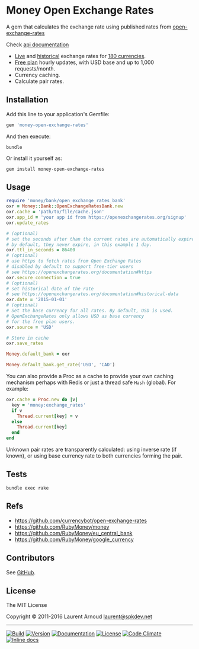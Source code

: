 # Money Open Exchange Rates

A gem that calculates the exchange rate using published rates from
[open-exchange-rates](https://openexchangerates.org/)

Check [api documentation](https://docs.openexchangerates.org/)

* [Live](https://docs.openexchangerates.org/docs/latest-json) and
    [historical](https://docs.openexchangerates.org/docs/historical-json)
    exchange rates for
    [180 currencies](https://docs.openexchangerates.org/docs/supported-currencies).
* [Free plan](https://openexchangerates.org/signup) hourly updates, with USD
    base and up to 1,000 requests/month.
* Currency caching.
* Calculate pair rates.

## Installation

Add this line to your application's Gemfile:

~~~ ruby
gem 'money-open-exchange-rates'
~~~

And then execute:

~~~
bundle
~~~

Or install it yourself as:

~~~
gem install money-open-exchange-rates
~~~

## Usage

~~~ ruby
require 'money/bank/open_exchange_rates_bank'
oxr = Money::Bank::OpenExchangeRatesBank.new
oxr.cache = 'path/to/file/cache.json'
oxr.app_id = 'your app id from https://openexchangerates.org/signup'
oxr.update_rates

# (optional)
# set the seconds after than the current rates are automatically expired
# by default, they never expire, in this example 1 day.
oxr.ttl_in_seconds = 86400
# (optional)
# use https to fetch rates from Open Exchange Rates
# disabled by default to support free-tier users
# see https://openexchangerates.org/documentation#https
oxr.secure_connection = true
# (optional)
# set historical date of the rate
# see https://openexchangerates.org/documentation#historical-data
oxr.date = '2015-01-01'
# (optional)
# Set the base currency for all rates. By default, USD is used.
# OpenExchangeRates only allows USD as base currency
# for the free plan users.
oxr.source = 'USD'

# Store in cache
oxr.save_rates

Money.default_bank = oxr

Money.default_bank.get_rate('USD', 'CAD')
~~~

You can also provide a Proc as a cache to provide your own caching mechanism
perhaps with Redis or just a thread safe `Hash` (global). For example:

~~~ ruby
oxr.cache = Proc.new do |v|
  key = 'money:exchange_rates'
  if v
    Thread.current[key] = v
  else
    Thread.current[key]
  end
end
~~~

Unknown pair rates are transparently calculated: using inverse rate (if known),
or using base currency rate to both currencies forming the pair.

## Tests

~~~
bundle exec rake
~~~

## Refs

* <https://github.com/currencybot/open-exchange-rates>
* <https://github.com/RubyMoney/money>
* <https://github.com/RubyMoney/eu_central_bank>
* <https://github.com/RubyMoney/google_currency>

## Contributors

See [GitHub](https://github.com/spk/money-open-exchange-rates/graphs/contributors).

## License

The MIT License

Copyright © 2011-2016 Laurent Arnoud <laurent@spkdev.net>

---
[![Build](https://img.shields.io/travis-ci/spk/money-open-exchange-rates.svg)](https://travis-ci.org/spk/money-open-exchange-rates)
[![Version](https://img.shields.io/gem/v/money-open-exchange-rates.svg)](https://rubygems.org/gems/money-open-exchange-rates)
[![Documentation](https://img.shields.io/badge/doc-rubydoc-blue.svg)](http://www.rubydoc.info/gems/money-open-exchange-rates)
[![License](https://img.shields.io/badge/license-MIT-blue.svg)](http://opensource.org/licenses/MIT "MIT")
[![Code Climate](http://img.shields.io/codeclimate/github/spk/money-open-exchange-rates.svg)](https://codeclimate.com/github/spk/money-open-exchange-rates)
[![Inline docs](http://inch-ci.org/github/spk/money-open-exchange-rates.svg?branch=master)](http://inch-ci.org/github/spk/money-open-exchange-rates)
